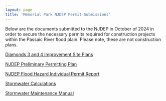 ```yaml
---
layout: page
title: 'Memorial Park NJDEP Permit Submissions'
---
```


Below are the documents submitted to the NJDEP in October of 2024 in order to secure the necessary permits required for construction projects within the Passaic River flood plain. Please note, these are not construction plans.

[Diamonds 3 and 4 Improvement Site Plans](https://storage.googleapis.com/static.rutherford-nj.com/memorial-field/NJDEP-Permits/(DRAFT)%202024-10-08%20-%20Site%20Plans%20-%20Diamonds%203%20and%204%20Improvements.pdf)

[NJDEP Preliminary Permitting Plan](https://storage.googleapis.com/static.rutherford-nj.com/memorial-field/NJDEP-Permits/2024-10-08%20Preliminary%20NJDEP%20Permitting%20Plan.pdf)

[NJDEP Flood Hazard Individual Permit Report](https://storage.googleapis.com/static.rutherford-nj.com/memorial-field/NJDEP-Permits/2024.10.08%20-%20NJDEP%20Flood%20Hazard%20Individual%20Permit%20Report.PDF)

[Stormwater Calculations](https://storage.googleapis.com/static.rutherford-nj.com/memorial-field/NJDEP-Permits/2024.10.08%20-%20Stormwater%20Calculations.PDF)

[Stormwater Maintenance Manual](https://storage.googleapis.com/static.rutherford-nj.com/memorial-field/NJDEP-Permits/2024.10.08-%20Stormwater%20Maintenance%20Manual.PDF)




